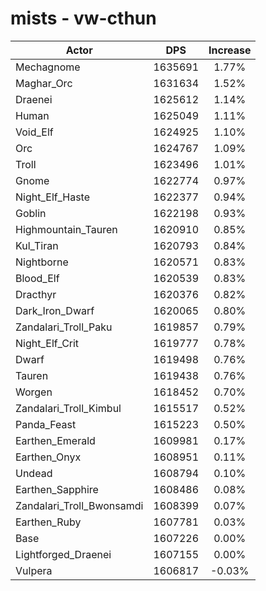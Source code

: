 # mists - vw-cthun
| Actor | DPS | Increase |
|---|:---:|:---:|
|Mechagnome|1635691|1.77%|
|Maghar_Orc|1631634|1.52%|
|Draenei|1625612|1.14%|
|Human|1625049|1.11%|
|Void_Elf|1624925|1.10%|
|Orc|1624767|1.09%|
|Troll|1623496|1.01%|
|Gnome|1622774|0.97%|
|Night_Elf_Haste|1622377|0.94%|
|Goblin|1622198|0.93%|
|Highmountain_Tauren|1620910|0.85%|
|Kul_Tiran|1620793|0.84%|
|Nightborne|1620571|0.83%|
|Blood_Elf|1620539|0.83%|
|Dracthyr|1620376|0.82%|
|Dark_Iron_Dwarf|1620065|0.80%|
|Zandalari_Troll_Paku|1619857|0.79%|
|Night_Elf_Crit|1619777|0.78%|
|Dwarf|1619498|0.76%|
|Tauren|1619438|0.76%|
|Worgen|1618452|0.70%|
|Zandalari_Troll_Kimbul|1615517|0.52%|
|Panda_Feast|1615223|0.50%|
|Earthen_Emerald|1609981|0.17%|
|Earthen_Onyx|1608951|0.11%|
|Undead|1608794|0.10%|
|Earthen_Sapphire|1608486|0.08%|
|Zandalari_Troll_Bwonsamdi|1608399|0.07%|
|Earthen_Ruby|1607781|0.03%|
|Base|1607226|0.00%|
|Lightforged_Draenei|1607155|0.00%|
|Vulpera|1606817|-0.03%|
